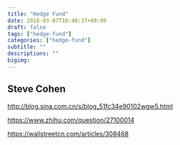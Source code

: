```yaml
---
title: "Hedge Fund"
date: 2018-03-07T10:48:37+08:00
draft: false
tags: ["hedge-fund"]
categories: ["hedge-fund"]
subtitle: ""
descriptions: ""
bigimg:
---
```


## Steve Cohen

http://blog.sina.com.cn/s/blog_51fc34e90102wgw5.html

https://www.zhihu.com/question/27100014

https://wallstreetcn.com/articles/308468

